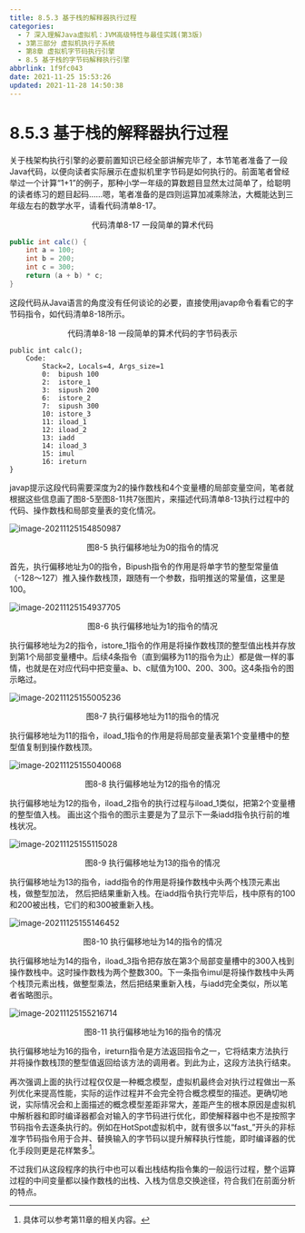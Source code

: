 ```yaml
---
title: 8.5.3 基于栈的解释器执行过程
categories: 
  - 7 深入理解Java虛拟机：JVM高级特性与最佳实践(第3版)
  - 3第三部分 虚拟机执行子系统
  - 第8章 虚拟机字节码执行引擎
  - 8.5 基于栈的字节码解释执行引擎
abbrlink: 1f9fc043
date: 2021-11-25 15:53:26
updated: 2021-11-28 14:50:38
---
```

# 8.5.3 基于栈的解释器执行过程
关于栈架构执行引擎的必要前置知识已经全部讲解完毕了，本节笔者准备了一段Java代码，以便向读者实际展示在虚拟机里字节码是如何执行的。前面笔者曾经举过一个计算“1+1”的例子，那种小学一年级的算数题目显然太过简单了，给聪明的读者练习的题目起码……嗯，笔者准备的是四则运算加减乘除法，大概能达到三年级左右的数学水平，请看代码清单8-17。

<center>代码清单8-17 一段简单的算术代码</center>

```java
public int calc() {
    int a = 100;
    int b = 200;
    int c = 300;
    return (a + b) * c;
}
```
这段代码从Java语言的角度没有任何谈论的必要，直接使用javap命令看看它的字节码指令，如代码清单8-18所示。

<center>代码清单8-18 一段简单的算术代码的字节码表示</center>


```
public int calc(); 
    Code:
        Stack=2, Locals=4, Args_size=1
		0:	bipush 100
		2:	istore_1
		3:	sipush 200
		6:	istore_2
		7:	sipush 300
		10:	istore_3
		11:	iload_1
		12:	iload_2
		13:	iadd
		14:	iload_3
		15:	imul
		16:	ireturn 
}
```
javap提示这段代码需要深度为2的操作数栈和4个变量槽的局部变量空间，笔者就根据这些信息画了图8-5至图8-11共7张图片，来描述代码清单8-13执行过程中的代码、操作数栈和局部变量表的变化情况。

![image-20211125154850987](https://gitee.com/XiaoLan223/images/raw/master/Blog/Sum/20211125154851.png)

<center>图8-5 执行偏移地址为0的指令的情况</center>

首先，执行偏移地址为0的指令，Bipush指令的作用是将单字节的整型常量值（-128～127）推入操作数栈顶，跟随有一个参数，指明推送的常量值，这里是100。

![image-20211125154937705](https://gitee.com/XiaoLan223/images/raw/master/Blog/Sum/20211125154937.png)

<center>图8-6 执行偏移地址为1的指令的情况</center>

执行偏移地址为2的指令，istore_1指令的作用是将操作数栈顶的整型值出栈并存放到第1个局部变量槽中。后续4条指令（直到偏移为11的指令为止）都是做一样的事情，也就是在对应代码中把变量a、b、c赋值为100、200、300。这4条指令的图示略过。

![image-20211125155005236](https://gitee.com/XiaoLan223/images/raw/master/Blog/Sum/20211125155005.png)

<center>图8-7 执行偏移地址为11的指令的情况</center>

执行偏移地址为11的指令，iload_1指令的作用是将局部变量表第1个变量槽中的整型值复制到操作数栈顶。

![image-20211125155040068](https://gitee.com/XiaoLan223/images/raw/master/Blog/Sum/20211125155040.png)

<center>图8-8 执行偏移地址为12的指令的情况</center>

执行偏移地址为12的指令，iload_2指令的执行过程与iload_1类似，把第2个变量槽的整型值入栈。 画出这个指令的图示主要是为了显示下一条iadd指令执行前的堆栈状况。

![image-20211125155115028](https://gitee.com/XiaoLan223/images/raw/master/Blog/Sum/20211125155115.png)

<center>图8-9 执行偏移地址为13的指令的情况</center>

执行偏移地址为13的指令，iadd指令的作用是将操作数栈中头两个栈顶元素出栈，做整型加法， 然后把结果重新入栈。在iadd指令执行完毕后，栈中原有的100和200被出栈，它们的和300被重新入栈。

![image-20211125155146452](https://gitee.com/XiaoLan223/images/raw/master/Blog/Sum/20211125155146.png)

<center>图8-10 执行偏移地址为14的指令的情况</center>

执行偏移地址为14的指令，iload_3指令把存放在第3个局部变量槽中的300入栈到操作数栈中。这时操作数栈为两个整数300。下一条指令imul是将操作数栈中头两个栈顶元素出栈，做整型乘法，然后把结果重新入栈，与iadd完全类似，所以笔者省略图示。

![image-20211125155216714](https://gitee.com/XiaoLan223/images/raw/master/Blog/Sum/20211125155216.png)

<center>图8-11 执行偏移地址为16的指令的情况</center>

执行偏移地址为16的指令，ireturn指令是方法返回指令之一，它将结束方法执行并将操作数栈顶的整型值返回给该方法的调用者。到此为止，这段方法执行结束。

再次强调上面的执行过程仅仅是一种概念模型，虚拟机最终会对执行过程做出一系列优化来提高性能，实际的运作过程并不会完全符合概念模型的描述。更确切地说，实际情况会和上面描述的概念模型差距非常大，差距产生的根本原因是虚拟机中解析器和即时编译器都会对输入的字节码进行优化，即使解释器中也不是按照字节码指令去逐条执行的。例如在HotSpot虚拟机中，就有很多以“fast_”开头的非标准字节码指令用于合并、替换输入的字节码以提升解释执行性能，即时编译器的优化手段则更是花样繁多[^1]。

不过我们从这段程序的执行中也可以看出栈结构指令集的一般运行过程，整个运算过程的中间变量都以操作数栈的出栈、入栈为信息交换途径，符合我们在前面分析的特点。

[^1]: 具体可以参考第11章的相关内容。
